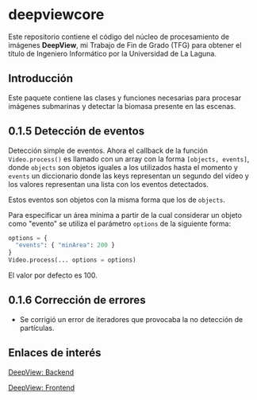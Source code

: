 # deepviewcore

Este repositorio contiene el código del núcleo de procesamiento de imágenes **DeepView**, mi Trabajo de Fin de Grado (TFG) para obtener el título de Ingeniero Informático por la Universidad de La Laguna.

## Introducción
Este paquete contiene las clases y funciones necesarias para procesar imágenes submarinas y detectar la biomasa presente en las escenas.


## 0.1.5 Detección de eventos
Detección simple de eventos. Ahora el callback de la función `Video.process()` es llamado con un array con la forma `[objects, events]`, donde `objects` son objetos iguales a los utilizados hasta el momento y `events` un diccionario donde las keys representan un segundo del vídeo y los valores representan una lista con los eventos detectados.

Estos eventos son objetos con la misma forma que los de `objects`.

Para especificar un área mínima a partir de la cual considerar un objeto como "evento" se utiliza el parámetro `options` de la siguiente forma:

```Python
options = {
  "events": { "minArea": 200 }
}
Video.process(... options = options)
```


El valor por defecto es 100.


## 0.1.6 Corrección de errores
* Se corrigió un error de iteradores que provocaba la no detección de partículas.

## Enlaces de interés
[DeepView: Backend](https://github.com/miguel-martinr/DeepView)

[DeepView: Frontend](https://github.com/miguel-martinr/DeepView)